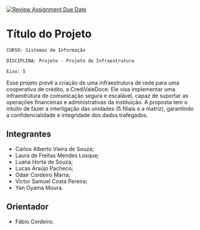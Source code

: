 [![Review Assignment Due Date](https://classroom.github.com/assets/deadline-readme-button-22041afd0340ce965d47ae6ef1cefeee28c7c493a6346c4f15d667ab976d596c.svg)](https://classroom.github.com/a/yI2ip9hY)
# Título do Projeto

`CURSO: Sistemas de Informação`

`DISCIPLINA: Projeto - Projeto de Infraestrutura`

`Eixo: 5`

Esse projeto prevê a criação de uma infraestrutura de rede para uma cooperativa de crédito, a CrediValeDoce. Ele visa implementar uma infraestrutura de comunicação segura e escalável, capaz de suportar as operações financeiras e administrativas da instituição. A proposta tem o intuito de fazer a interligação das unidades (5 filiais e a matriz), garantindo a confidencialidade e integridade dos dados trafegados. 


## Integrantes

* Carlos Alberto Vieira de Souza;
* Laura de Freitas Mendes Losque;
* Luana Horta de Souza;
* Lucas Araújo Pacheco;
* Odair Cordeiro Marra;
* Victor Samuel Costa Pereira;
* Yan Oyama Moura.


## Orientador

* Fábio Cordeiro.


